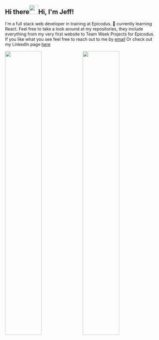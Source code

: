

<!--
**jeffchiudev/jeffchiudev** is a ✨ _special_ ✨ repository because its `README.md` (this file) appears on your GitHub profile.

Here are some ideas to get you started:

- 🔭 I’m currently working on ...
- 🌱 I’m currently learning ...
- 👯 I’m looking to collaborate on ...
- 🤔 I’m looking for help with ...
- 💬 Ask me about ...
- 📫 How to reach me: ...
- 😄 Pronouns: ...
- ⚡ Fun fact: ...
-->
 <div>
  <h2>Hi there<img src="https://raw.githubusercontent.com/MartinHeinz/MartinHeinz/master/wave.gif" width="30px">Hi, I'm Jeff!</h2>
  <p>
    I'm a full stack web developer in training at Epicodus. 🌱 currently learning React. Feel free to take a look around at my repositories, they include everything from my very first website to Team Week Projects for Epicodus. If you like what you see feel free to reach out to me by <a href=jeffchiudev@gmail.com.>email</a> Or check out my LinkedIn page <a href =https://www.linkedin.com/in/jeff-chiu-developer/>here</a>
  </p>
</div>
<div>
 <img style="display:inline-block" src="https://github-readme-stats.vercel.app/api/?username=jeffchiudev&show_icons=true&theme=synthwave&hide_border=true" width="49%"/>
 <img style="display:inline-block; float:right" src="https://github-readme-stats.vercel.app/api/top-langs/?username=jeffchiudev&show_icons=true&theme=synthwave&layout=compact&hide_border=true&hide=smalltalk" width="49%"/>
</div>
